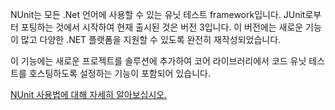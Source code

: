 ﻿NUnit는 모든 .Net 언어에 사용할 수 있는 유닛 테스트 framework입니다. JUnit로부터 포팅하는 것에서 시작하여 현재 출시된 것은 버전 3입니다. 이 버전에는 새로운 기능이 많고 다양한 .NET 플랫폼을 지원할 수 있도록 완전히 재작성되었습니다.

이 기능에는 새로운 프로젝트를 솔루션에 추가하여 코어 라이브러리에서 코드 유닛 테스트를 호스팅하도록 설정하는 기능이 포함되어 있습니다.

[NUnit 사용법에 대해 자세히 알아보십시오.](https://github.com/nunit/docs/wiki/NUnit-Documentation)
